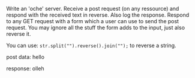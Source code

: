 Write an 'oche' server. Receive a post request (on any ressource) and respond with the received 
text in reverse. Also log the response. Respond to any GET request with a form which a user can use
to send the post request. You may ignore all the stuff the form adds to the input, 
just also reverse it.

You can use: `str.split("").reverse().join("");` to reverse a string.

post data:
hello

response:
olleh
